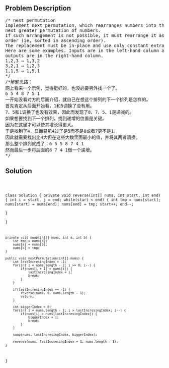 <!--
<style>
  body { font-family: Arial, sans-serif; }
  .container { max-width: 100%; margin: 0 auto; padding: 10px; }
  .comment-block { max-width: 30%; background-color: #f9f9f9; padding: 10px; border-left: 5px solid #ccc; overflow-wrap: break-word; white-space: pre-wrap; }
  .code-block { background-color: #f4f4f4; padding: 10px; border: 1px solid #ddd; overflow-wrap: break-word; white-space: pre-wrap; }
</style>
-->

<div class='container'>
<h2>Problem Description</h2>
<div class='comment-block'>
<pre>
/* next permutation
Implement next permutation, which rearranges numbers into the lexicographically
next greater permutation of numbers.
If such arrangement is not possible, it must rearrange it as the lowest possible
order (ie, sorted in ascending order).
The replacement must be in-place and use only constant extra memory.
Here are some examples. Inputs are in the left-hand column and its corresponding
outputs are in the right-hand column.
1,2,3 → 1,3,2
3,2,1 → 1,2,3
1,1,5 → 1,5,1
*/
/*解题思路：
网上看来一个示例，觉得挺好的，也没必要另外找一个了。
6 5 4 8 7 5 1
一开始没看对方的后面介绍，就自己在想这个排列的下一个排列是怎样的。
首先肯定从后面开始看，1和5调换了没有用。
7、5和1调换了也没有效果，因此而发现了8、7、5、1是递减的。
如果想要找到下一个排列，找到递增的位置是关键。
因为在这里才可以使其增长得更大。
于是找到了4，显而易见4过了是5而不是8或者7更不是1。
因此就需要找出比4大但在这些大数里面最小的值，并将其两者调换。
那么整个排列就成了：6 5 5 8 7 4 1
然而最后一步将后面的8 7 4 1做一个递增。
*/
</pre>
</div>

<h2>Solution</h2>
<div class='code-block'>
<pre><code class='language-java'>


class Solution {
    private void reverse(int[] nums, int start, int end) {
        int i = start, j = end;
        while(start < end) {
            int tmp = nums[start];
            nums[start] = nums[end];
            nums[end] = tmp;
            start++;
            end--;      
        }    
    }
    
    private void swap(int[] nums, int a, int b) {
        int tmp = nums[a];
        nums[a] = nums[b];
        nums[b] = tmp;
    }
    
    public void nextPermutation(int[] nums) {
        int lastIncresingIndex = -1;
        for(int i = nums.length - 2; i >= 0; i--) {
            if(nums[i + 1] > nums[i]) {
                lastIncresingIndex = i;
                break;
            }
        }
        
        if(lastIncresingIndex == -1) {
            reverse(nums, 0, nums.length - 1);
            return;
        }
        
        int biggerIndex = 0;
        for(int i = nums.length - 1; i > lastIncresingIndex; i--) {
            if(nums[i] > nums[lastIncresingIndex]) {
                biggerIndex = i;
                break;
            }
        }
        
        swap(nums, lastIncresingIndex, biggerIndex);
        
        reverse(nums, lastIncresingIndex + 1, nums.length - 1);
    }
}

</code></pre>
</div>
</div>
